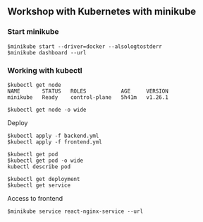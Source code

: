 ## Workshop with Kubernetes with minikube

### Start minikube
```
$minikube start --driver=docker --alsologtostderr
$minikube dashboard --url
```
### Working with kubectl
```
$kubectl get node
NAME       STATUS   ROLES           AGE     VERSION
minikube   Ready    control-plane   5h41m   v1.26.1

$kubectl get node -o wide
```

Deploy
```
$kubectl apply -f backend.yml
$kubectl apply -f frontend.yml

$kubectl get pod
$kubectl get pod -o wide
kubectl describe pod

$kubectl get deployment
$kubectl get service
```

Access to frontend
```
$minikube service react-nginx-service --url
```
